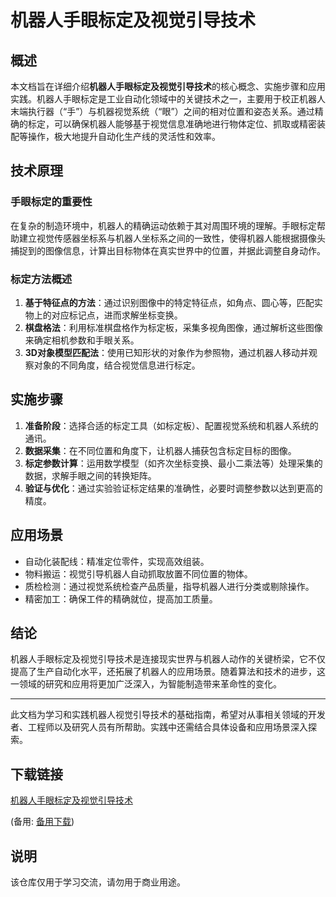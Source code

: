 # 机器人手眼标定及视觉引导技术

## 概述

本文档旨在详细介绍**机器人手眼标定及视觉引导技术**的核心概念、实施步骤和应用实践。机器人手眼标定是工业自动化领域中的关键技术之一，主要用于校正机器人末端执行器（“手”）与机器视觉系统（“眼”）之间的相对位置和姿态关系。通过精确的标定，可以确保机器人能够基于视觉信息准确地进行物体定位、抓取或精密装配等操作，极大地提升自动化生产线的灵活性和效率。

## 技术原理

### 手眼标定的重要性

在复杂的制造环境中，机器人的精确运动依赖于其对周围环境的理解。手眼标定帮助建立视觉传感器坐标系与机器人坐标系之间的一致性，使得机器人能根据摄像头捕捉到的图像信息，计算出目标物体在真实世界中的位置，并据此调整自身动作。

### 标定方法概述

1. **基于特征点的方法**：通过识别图像中的特定特征点，如角点、圆心等，匹配实物上的对应标记点，进而求解坐标变换。
2. **棋盘格法**：利用标准棋盘格作为标定板，采集多视角图像，通过解析这些图像来确定相机参数和手眼关系。
3. **3D对象模型匹配法**：使用已知形状的对象作为参照物，通过机器人移动并观察对象的不同角度，结合视觉信息进行标定。

## 实施步骤

1. **准备阶段**：选择合适的标定工具（如标定板）、配置视觉系统和机器人系统的通讯。
2. **数据采集**：在不同位置和角度下，让机器人捕获包含标定目标的图像。
3. **标定参数计算**：运用数学模型（如齐次坐标变换、最小二乘法等）处理采集的数据，求解手眼之间的转换矩阵。
4. **验证与优化**：通过实验验证标定结果的准确性，必要时调整参数以达到更高的精度。

## 应用场景

- 自动化装配线：精准定位零件，实现高效组装。
- 物料搬运：视觉引导机器人自动抓取放置不同位置的物体。
- 质检检测：通过视觉系统检查产品质量，指导机器人进行分类或剔除操作。
- 精密加工：确保工件的精确就位，提高加工质量。

## 结论

机器人手眼标定及视觉引导技术是连接现实世界与机器人动作的关键桥梁，它不仅提高了生产自动化水平，还拓展了机器人的应用场景。随着算法和技术的进步，这一领域的研究和应用将更加广泛深入，为智能制造带来革命性的变化。

---

此文档为学习和实践机器人视觉引导技术的基础指南，希望对从事相关领域的开发者、工程师以及研究人员有所帮助。实践中还需结合具体设备和应用场景深入探索。

## 下载链接
[机器人手眼标定及视觉引导技术](https://pan.quark.cn/s/781a96c9d5f6) 

(备用: [备用下载](https://pan.baidu.com/s/1FWbsdy6QiCsSGLMt6lVA9w?pwd=1234))

## 说明

该仓库仅用于学习交流，请勿用于商业用途。
